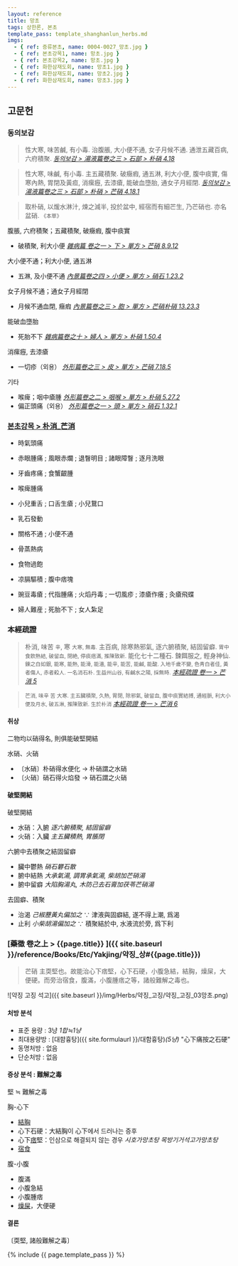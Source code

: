 ```yaml
---
layout: reference
title: 망초
tags: 상한론, 본초
template_pass: template_shanghanlun_herbs.md
imgs:
  - { ref: 증류본초, name: 0004-0027_망초.jpg }
  - { ref: 본초강목1, name: 망초.jpg }
  - { ref: 본초강목2, name: 망초.jpg }
  - { ref: 화한삼재도회, name: 망초1.jpg }
  - { ref: 화한삼재도회, name: 망초2.jpg }
  - { ref: 화한삼재도회, name: 망초3.jpg }
---
```


## 고문헌

### 동의보감

> 性大寒, 味苦鹹, 有小毒. 治腹脹, 大小便不通, 女子月候不通. 通泄五藏百病, 六府積聚. _[동의보감 > 湯液篇卷之三 > 石部 >  朴硝 4.18](https://mediclassics.kr/books/8/volume/22/#content_1368)_

> 性大寒, 味鹹, 有小毒. 主五藏積聚. 破癥瘕, 通五淋, 利大小便, 腹中痰實, 傷寒內熱, 胃閉及黃疸, 消瘰癧, 去漆瘡, 能破血墮胎, 通女子月經閉. _[동의보감 > 湯液篇卷之三 > 石部 > 朴硝 >  芒硝 4.18.1](https://mediclassics.kr/books/8/volume/22/#content_1373)_

> 取朴硝, 以煖水淋汁, 煉之減半, 投於盆中, 經宿而有細芒生, 乃芒硝也. 亦名盆硝.  <small>《本草》</small>

腹脹, 六府積聚；五藏積聚, 破癥瘕, 腹中痰實
* 破積聚, 利大小便 _[雜病篇 卷之一 > 下 > 單方 > 芒硝 8.9.12](https://mediclassics.kr/books/8/volume/9/#content_1098)_

大小便不通；利大小便, 通五淋
* 五淋, 及小便不通 _[內景篇卷之四 > 小便 > 單方 >  硝石 1.23.2](https://mediclassics.kr/books/8/volume/4/#content_422)_

女子月候不通；通女子月經閉
* 月候不通血閉, 癥瘕 _[內景篇卷之三 > 胞 > 單方 >  芒硝朴硝 13.23.3](https://mediclassics.kr/books/8/volume/3/#content_1399)_

能破血墮胎
* 死胎不下 _[雜病篇卷之十 > 婦人 > 單方 >  朴硝 1.50.4](https://mediclassics.kr/books/8/volume/18/#content_1076)_

消瘰癧, 去漆瘡
* 一切疹（외용） _[外形篇卷之三 > 皮 > 單方 >  芒硝 7.18.5](https://mediclassics.kr/books/8/volume/7/#content_1381)_

기타
* 喉痺；咽中瘡腫 _[外形篇卷之二 > 咽喉 > 單方 >  朴硝 5.27.2](https://mediclassics.kr/books/8/volume/6/#content_1349)_
* 偏正頭痛（외용） _[外形篇卷之一 > 頭 > 單方 >  硝石 1.32.1](https://mediclassics.kr/books/8/volume/5/#content_324)_


### [본초강목 > 朴消_芒消]()

* 時氣頭痛
* 赤眼腫痛 ; 風眼赤爛 ; 退瞖明目 ; 諸眼障瞖 ; 逐月洗眼
* 牙齒疼痛 ; 食蟹齦腫
* 喉痺腫痛
* 小兒重舌 ; 口舌生瘡 ; 小兒鵞口
* 乳石發動

* 關格不通 ; 小便不通

* 骨蒸熱病
* 食物過飽
* 凉膈驅積 ; 腹中痞塊

* 豌豆毒瘡 ; 代指腫痛 ; 火熖丹毒 ; 一切風疹 ; 漆瘡作癢 ; 灸瘡飛蝶
* 婦人難産 ; 死胎不下 ; 女人紮足


### 本經疏證

> 朴消, 味苦 <small>辛</small>, 寒 <small>大寒, 無毒.</small> 主百病, 除寒熱邪氣, 逐六腑積聚, 結固留癖. <small>胃中食飮熱結, 破留血, 閉絶, 停痰痞滿, 推陳致新.</small> 能化七十二種石. 鍊餌服之, 輕身神仙. <small>鍊之白如銀, 能寒, 能熱, 能滑, 能濇, 能辛, 能苦, 能鹹, 能酸. 入地千歲不變, 色靑白者佳, 黃者傷人, 赤者殺人. 一名消石朴. 生益州山谷, 有鹹水之陽, 採無時.</small> _[本經疏證 卷一 > 芒消 5](https://mediclassics.kr/books/154/volume/1/#content_42)_

> <small>芒消, 味辛 苦 大寒. 主五臟積聚, 久熱, 胃閉, 除邪氣, 破留血, 腹中痰實結搏, 通經脈, 利大小便及月水, 破五淋, 推陳致新. 生於朴消 </small> _[本經疏證 卷一 > 芒消 6](https://mediclassics.kr/books/154/volume/1/#content_44)_


#### 취상

二物均以硝得名, 則俱能破堅開結

水硝、火硝
* 〔水硝〕朴硝得水便化 → 朴硝謂之水硝
* 〔火硝〕硝石得火焰發 → 硝石謂之火硝

#### 破堅開結

破堅開結
* 水硝：入腑 _逐六腑積聚, 結固留癖_
* 火硝：入臟 _主五臟積熱, 胃脹閉_

六腑中去積聚之結固留癖
* 臟中鬱熱 _硝石礬石散_
* 腑中結熱 _大承氣湯, 調胃承氣湯, 柴胡加芒硝湯_
* 腑中留癖 _大陷胸湯丸, 木防己去石膏加茯苓芒硝湯_

去固癖、積聚
* 治渴 _己椒藶黃丸偏加之_ ∵ 津液與固癖結, 遂不得上潮, 爲渴
* 止利 _小柴胡湯偏加之_ ∵ 積聚結於中, 水液流於旁, 爲下利



### [藥徵 卷之上 > {{page.title}} ]({{ site.baseurl }}/reference/Books/Etc/Yakjing/약징_상#{{page.title}})

> 芒硝 主耎堅也。故能治心下痞堅，心下石硬，小腹急結，結胸，燥屎，大便硬。而旁治宿食，腹滿，小腹腫痞之等，諸般難解之毒也。

![약징 고징 석고]({{ site.baseurl }}/img/Herbs/약징_고징/약징_고징_03망초.png)

#### 처방 분석

* 표준 용량 : 3냥 _1합≒1냥_
* 최대용량방 : [대햠흉탕]({{ site.formulaurl }}/대함흉탕)_(5냥)_ "心下痛按之石硬"
* 동명처방 : 없음
* 단순처방 : 없음

#### 증상 분석 : 難解之毒

堅 ≒ 難解之毒

胸-心下
* [結胸]({{site.sympurl}}/결흉)
* 心下石硬：大結胸이 心下에서 드러나는 증후
* 心下[痞]({{site.sympurl}}/비)堅：인삼으로 해결되지 않는 경우 _시호가망초탕_ _목방기거석고가망초탕_
* [宿食]({{site.sympurl}}/숙식)

腹-小腹
* 腹滿
* 小腹急結
* 小腹腫痞
* [燥屎]({{site.sympurl}}/조시)，大便硬


#### 결론

〔耎堅, 諸般難解之毒〕


{% include {{ page.template_pass }} %}
